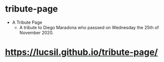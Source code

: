 # tribute-page
* A Tribute Page
  * A tribute to Diego Maradona who passsed on Wednesday the 25th of November 2020.
# https://lucsil.github.io/tribute-page/
